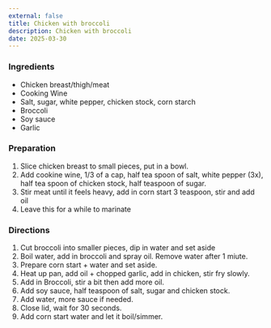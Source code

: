 ```yaml
---
external: false
title: Chicken with broccoli
description: Chicken with broccoli
date: 2025-03-30
---
```


### Ingredients

- Chicken breast/thigh/meat
- Cooking Wine
- Salt, sugar, white pepper, chicken stock, corn starch
- Broccoli
- Soy sauce
- Garlic

### Preparation

1. Slice chicken breast to small pieces, put in a bowl.
2. Add cookine wine, 1/3 of a cap, half tea spoon of salt, white pepper (3x), half tea spoon of chicken stock, half teaspoon of sugar.
3. Stir meat until it feels heavy, add in corn start 3 teaspoon, stir and add oil
4. Leave this for a while to marinate

### Directions

1. Cut broccoli into smaller pieces, dip in water and set aside
2. Boil water, add in broccoli and spray oil. Remove water after 1 miute.
3. Prepare corn start + water and set aside.
4. Heat up pan, add oil + chopped garlic, add in chicken, stir fry slowly.
5. Add in Broccoli, stir a bit then add more oil.
6. Add soy sauce, half teaspoon of salt, sugar and chicken stock.
7. Add water, more sauce if needed.
8. Close lid, wait for 30 seconds.
9. Add corn start water and let it boil/simmer.
